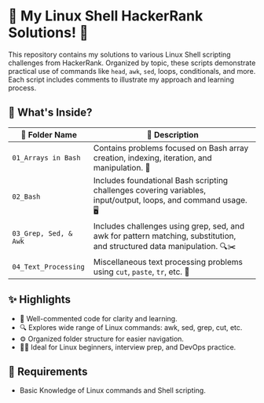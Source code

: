 # 🚀 My Linux Shell HackerRank Solutions! 🐧
This repository contains my solutions to various Linux Shell scripting challenges from HackerRank. Organized by topic, these scripts demonstrate practical use of commands like `head`, `awk`, `sed`, loops, conditionals, and more. Each script includes comments to illustrate my approach and learning process.

## 🌟 What's Inside? 
| 📂 Folder Name          | 📜 Description                                                                                                        |
|------------------------|-------------------------------------------------------------------------------------------------------------------------|
| `01_Arrays in Bash`    | Contains problems focused on Bash array creation, indexing, iteration, and manipulation. 🧮                            |
| `02_Bash`              | Includes foundational Bash scripting challenges covering variables, input/output, loops, and command usage. 🖥️         |
| `03_Grep, Sed, & Awk`  | Includes challenges using grep, sed, and awk for pattern matching, substitution, and structured data manipulation. 🔍✂️|
| `04_Text_Processing`   | Miscellaneous text processing problems using `cut`, `paste`, `tr`, etc. 🧾                                              |

## ✨ Highlights
- 🧠 Well-commented code for clarity and learning.
- 🔍 Explores wide range of Linux commands: awk, sed, grep, cut, etc.
- ⚙️ Organized folder structure for easier navigation.
- 👨‍💻 Ideal for Linux beginners, interview prep, and DevOps practice.

## 🧰 Requirements
- Basic Knowledge of Linux commands and Shell scripting.


